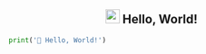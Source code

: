 <h2 align="center"><img src="https://media.giphy.com/media/hvRJCLFzcasrR4ia7z/giphy.gif" width="25"> Hello, World!</h2>

``` python
print('👋 Hello, World!')                                                         
```

<!---
Reminder to myself: dMLTquant/dMLTquant is a ✨ special ✨ repository because its `README.md` (this file) appears on my GitHub profile.
--->
